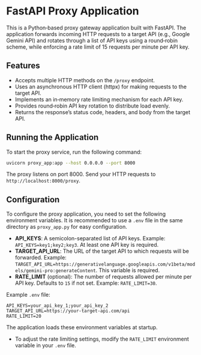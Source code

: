 # FastAPI Proxy Application

This is a Python‑based proxy gateway application built with FastAPI. The application forwards incoming HTTP requests to a target API (e.g., Google Gemini API) and rotates through a list of API keys using a round‑robin scheme, while enforcing a rate limit of 15 requests per minute per API key.

## Features

- Accepts multiple HTTP methods on the `/proxy` endpoint.
- Uses an asynchronous HTTP client (httpx) for making requests to the target API.
- Implements an in‑memory rate limiting mechanism for each API key.
- Provides round‑robin API key rotation to distribute load evenly.
- Returns the response’s status code, headers, and body from the target API.

## Running the Application

To start the proxy service, run the following command:

```bash
uvicorn proxy_app:app --host 0.0.0.0 --port 8000
```

The proxy listens on port 8000. Send your HTTP requests to `http://localhost:8000/proxy`.

## Configuration

To configure the proxy application, you need to set the following environment variables. It is recommended to use a `.env` file in the same directory as `proxy_app.py` for easy configuration.

- **API_KEYS**: A semicolon-separated list of API keys. Example: `API_KEYS=key1;key2;key3`. At least one API key is required.
- **TARGET_API_URL**: The URL of the target API to which requests will be forwarded. Example: `TARGET_API_URL=https://generativelanguage.googleapis.com/v1beta/models/gemini-pro:generateContent`. This variable is required.
- **RATE_LIMIT** (optional): The number of requests allowed per minute per API key. Defaults to `15` if not set. Example: `RATE_LIMIT=30`.

Example `.env` file:
```
API_KEYS=your_api_key_1;your_api_key_2
TARGET_API_URL=https://your-target-api.com/api
RATE_LIMIT=20
```

The application loads these environment variables at startup.

- To adjust the rate limiting settings, modify the `RATE_LIMIT` environment variable in your `.env` file.